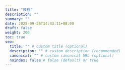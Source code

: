 ```yaml
---
title: "教程"
description: ""
summary: ""
date: 2025-09-26T14:43:11+08:00
draft: false
weight: 200
toc: true
seo:
  title: "" # custom title (optional)
  description: "" # custom description (recommended)
  canonical: "" # custom canonical URL (optional)
  noindex: false # false (default) or true
---
```

